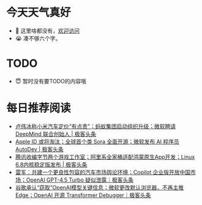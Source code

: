# 今天天气真好
- 👋 这里啥都没有，[欢迎访问](https://zhangfeng-ola.github.io/)
- 😭 凑不够六个字。
<!---
- 👀 I’m interested in ...
- 🌱 I’m currently learning ...
- 💞️ I’m looking to collaborate on ...
- 📫 How to reach me ...
- 😇 I'm doing something ...

--->

# TODO 
- 😇 暂时没有要TODO的内容哦

<!---
zhangfeng-ola/zhangfeng-ola is a ✨ special ✨ repository because its `README.md` (this file) appears on your GitHub profile.
You can click the Preview link to take a look at your changes.
--->

# 每日推荐阅读
<!-- BLOG-POST-LIST:START -->
- [卢伟冰称小米汽车定价“有点贵”；蚂蚁集团启动组织升级；​微软聘请 DeepMind 联合创始人 | 极客头条](https://blog.csdn.net/weixin_39786569/article/details/136874475)
- [Apple ID 或将淘汰；全球首个类 Sora 全面开源；微软发布 AI 程序员 AutoDev | 极客头条](https://blog.csdn.net/weixin_39786569/article/details/136813137)
- [腾讯收编字节两个游戏工作室；阿里系全家桶适配鸿蒙原生App开发；Linux 6.8内核稳定版发布 | 极客头条](https://blog.csdn.net/weixin_39786569/article/details/136727464)
- [雷军：共建一个更良性包容的汽车市场舆论环境；Copilot 企业版开放中国市场；OpenAI GPT-4.5 Turbo 疑似泄露｜极客头条](https://blog.csdn.net/weixin_39786569/article/details/136697411)
- [谷歌承认“窃取”OpenAI模型关键信息；微软更改默认浏览器，不再主推Edge；OpenAI 开源 Transformer Debugger｜极客头条](https://blog.csdn.net/weixin_39786569/article/details/136670036)
<!-- BLOG-POST-LIST:END -->

